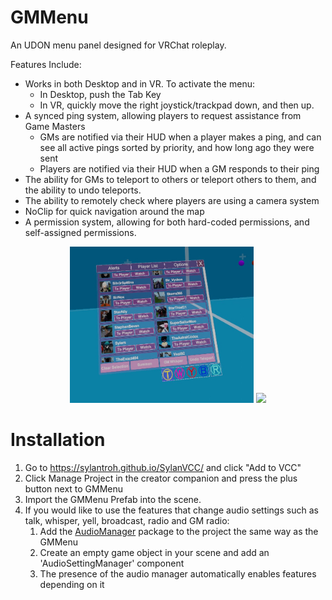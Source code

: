 # GMMenu
An UDON menu panel designed for VRChat roleplay.

Features Include:
- Works in both Desktop and in VR. To activate the menu:
  - In Desktop, push the Tab Key
  - In VR, quickly move the right joystick/trackpad down, and then up.
- A synced ping system, allowing players to request assistance from Game Masters
  - GMs are notified via their HUD when a player makes a ping, and can see all active pings sorted by priority, and how long ago they were sent
  - Players are notified via their HUD when a GM responds to their ping
- The ability for GMs to teleport to others or teleport others to them, and the ability to undo teleports.
- The ability to remotely check where players are using a camera system
- NoClip for quick navigation around the map
- A permission system, allowing for both hard-coded permissions, and self-assigned permissions.
<p align="center">
  <img src="https://github.com/SylanTroh/GMMenu/blob/InstallGuide/Images/20241029002823_1.jpg" height="250" />
  <img src="https://github.com/SylanTroh/GMMenu/blob/InstallGuide/Images/alerts.png" height="250" />
</p>

# Installation
1. Go to https://sylantroh.github.io/SylanVCC/ and click "Add to VCC"
2. Click Manage Project in the creator companion and press the plus button next to GMMenu
3. Import the GMMenu Prefab into the scene.
4. If you would like to use the features that change audio settings such as talk, whisper, yell, broadcast, radio and GM radio:
    1. Add the [AudioManager](https://github.com/SylanTroh/AudioManager) package to the project the same way as the GMMenu
    2. Create an empty game object in your scene and add an 'AudioSettingManager' component
    3. The presence of the audio manager automatically enables features depending on it
